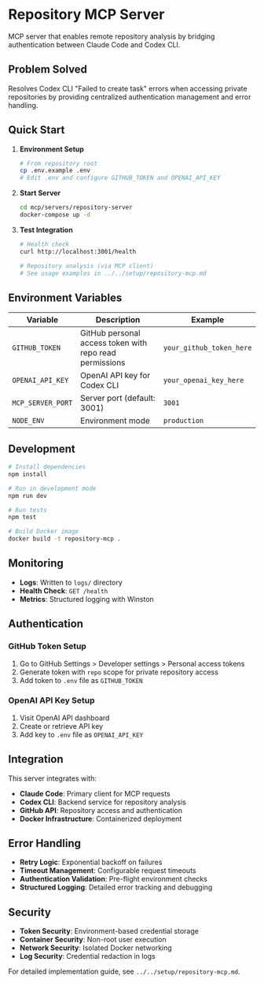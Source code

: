 # Repository MCP Server

MCP server that enables remote repository analysis by bridging authentication between Claude Code and Codex CLI.

## Problem Solved

Resolves Codex CLI "Failed to create task" errors when accessing private repositories by providing centralized authentication management and error handling.

## Quick Start

1. **Environment Setup**
   ```bash
   # From repository root
   cp .env.example .env
   # Edit .env and configure GITHUB_TOKEN and OPENAI_API_KEY
   ```

2. **Start Server**
   ```bash
   cd mcp/servers/repository-server
   docker-compose up -d
   ```

3. **Test Integration**
   ```bash
   # Health check
   curl http://localhost:3001/health
   
   # Repository analysis (via MCP client)
   # See usage examples in ../../setup/repository-mcp.md
   ```

## Environment Variables

| Variable | Description | Example |
|----------|-------------|---------|
| `GITHUB_TOKEN` | GitHub personal access token with repo read permissions | `your_github_token_here` |
| `OPENAI_API_KEY` | OpenAI API key for Codex CLI | `your_openai_key_here` |
| `MCP_SERVER_PORT` | Server port (default: 3001) | `3001` |
| `NODE_ENV` | Environment mode | `production` |

## Development

```bash
# Install dependencies
npm install

# Run in development mode
npm run dev

# Run tests
npm test

# Build Docker image
docker build -t repository-mcp .
```

## Monitoring

- **Logs**: Written to `logs/` directory
- **Health Check**: `GET /health`
- **Metrics**: Structured logging with Winston

## Authentication

### GitHub Token Setup
1. Go to GitHub Settings > Developer settings > Personal access tokens
2. Generate token with `repo` scope for private repository access
3. Add token to `.env` file as `GITHUB_TOKEN`

### OpenAI API Key Setup
1. Visit OpenAI API dashboard
2. Create or retrieve API key
3. Add key to `.env` file as `OPENAI_API_KEY`

## Integration

This server integrates with:
- **Claude Code**: Primary client for MCP requests
- **Codex CLI**: Backend service for repository analysis
- **GitHub API**: Repository access and authentication
- **Docker Infrastructure**: Containerized deployment

## Error Handling

- **Retry Logic**: Exponential backoff on failures
- **Timeout Management**: Configurable request timeouts
- **Authentication Validation**: Pre-flight environment checks
- **Structured Logging**: Detailed error tracking and debugging

## Security

- **Token Security**: Environment-based credential storage
- **Container Security**: Non-root user execution
- **Network Security**: Isolated Docker networking
- **Log Security**: Credential redaction in logs

For detailed implementation guide, see `../../setup/repository-mcp.md`.